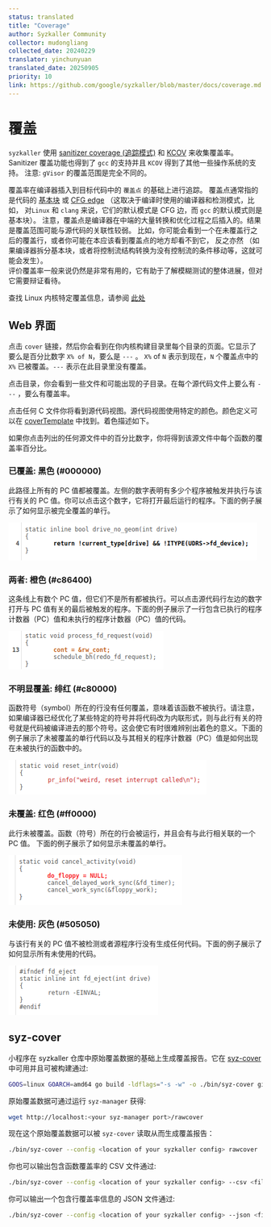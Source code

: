 ```yaml
---
status: translated
title: "Coverage"
author: Syzkaller Community
collector: mudongliang
collected_date: 20240229
translator: yinchunyuan 
translated_date: 20250905
priority: 10
link: https://github.com/google/syzkaller/blob/master/docs/coverage.md
---
```


# 覆盖

`syzkaller` 使用 [sanitizer coverage (追踪模式)](https://clang.llvm.org/docs/SanitizerCoverage.html#tracing-pcs)
和 [KCOV](https://www.kernel.org/doc/html/latest/dev-tools/kcov.html) 来收集覆盖率。
Sanitizer 覆盖功能也得到了 `gcc` 的支持并且 `KCOV` 得到了其他一些操作系统的支持。
注意: `gVisor` 的覆盖范围是完全不同的。

覆盖率在编译器插入到目标代码中的 `覆盖点` 的基础上进行追踪。
覆盖点通常指的是代码的 [基本块](https://en.wikipedia.org/wiki/Basic_block) 或 [CFG edge](https://en.wikipedia.org/wiki/Control-flow_graph)
（这取决于编译时使用的编译器和检测模式，比如， 对`Linux` 和 `clang` 来说，它们的默认模式是 CFG 边，而 `gcc` 的默认模式则是基本块）。
注意，覆盖点是编译器在中端的大量转换和优化过程之后插入的。结果是覆盖范围可能与源代码的关联性较弱。
比如，你可能会看到一个在未覆盖行之后的覆盖行，或者你可能在本应该看到覆盖点的地方却看不到它，
反之亦然 （如果编译器拆分基本块，或者将控制流结构转换为没有控制流的条件移动等，这就可能会发生）。              
评价覆盖率一般来说仍然是非常有用的，它有助于了解模糊测试的整体进展，但对它需要辩证看待。

查找 Linux 内核特定覆盖信息，请参阅 [此处](linux/coverage.md)

## Web 界面

点击 `cover` 链接，然后你会看到在你内核构建目录里每个目录的页面。它显示了要么是百分比数字 `X% of N`，要么是  `---` 。
`X%` of `N` 表示到现在，`N` 个覆盖点中的 `X%` 已被覆盖。`---` 表示在此目录里没有覆盖。 

点击目录，你会看到一些文件和可能出现的子目录。在每个源代码文件上要么有 `---` ，要么有覆盖率。

点击任何 C 文件你将看到源代码视图。源代码视图使用特定的颜色。颜色定义可以在 [coverTemplate](/pkg/cover/report.go#L504) 中找到。着色描述如下。 

如果你点击列出的任何源文件中的百分比数字，你将得到该源文件中每个函数的覆盖率百分比。

### 已覆盖: 黑色 (#000000)

此路径上所有的 PC 值都被覆盖。左侧的数字表明有多少个程序被触发并执行与该行有关的 PC 值。你可以点击这个数字，它将打开最后运行的程序。下面的例子展示了如何显示被完全覆盖的单行。 

![代码行被完全覆盖](coverage_covered.png?raw=true)

### 两者: 橙色 (#c86400)
                 
这条线上有数个 PC 值，但它们不是所有都被执行。可以点击源代码行左边的数字打开与 PC 值有关的最后被触发的程序。下面的例子展示了一行包含已执行的程序计数器（PC）值和未执行的程序计数器（PC）值的代码。

![代码行已运行和未运行的 PC 值](coverage_both.png?raw=true)

###  不明显覆盖: 绯红 (#c80000)

函数符号（symbol）所在的行没有任何覆盖，意味着该函数不被执行。请注意，如果编译器已经优化了某些特定的符号并将代码改为内联形式，则与此行有关的符号就是代码被编译进去的那个符号。这会使它有时很难辨别出着色的意义。下面的例子展示了未被覆盖的单行代码以及与其相关的程序计数器（PC）值是如何出现在未被执行的函数中的。

![与此行有关的 PC 值不被运行并且这些在函数里的 PC 值同样也不被运行](coverage_weak-uncovered.png?raw=true)
 
### 未覆盖: 红色 (#ff0000)

此行未被覆盖。函数（符号）所在的行会被运行，并且会有与此行相关联的一个PC 值。 下面的例子展示了如何显示未覆盖的单行。

![代码行没有与之相关联的已执行程序计数器值。在代码行里的函数被运行](coverage_uncovered.png?raw=true)

### 未使用: 灰色 (#505050)

与该行有关的 PC 值不被检测或者源程序行没有生成任何代码。下面的例子展示了如何显示所有未使用的代码。

![未检测的代码行](coverage_not_instrumented.png?raw=true)

## syz-cover  

小程序在 syzkaller 仓库中原始覆盖数据的基础上生成覆盖报告。它在 [syz-cover](/tools/syz-cover) 中可用并且可被构建通过:

``` bash
GOOS=linux GOARCH=amd64 go build -ldflags="-s -w" -o ./bin/syz-cover github.com/google/syzkaller/tools/syz-cover
```

原始覆盖数据可通过运行 `syz-manager` 获得:

``` bash
wget http://localhost:<your syz-manager port>/rawcover
```
现在这个原始覆盖数据可以被 `syz-cover` 读取从而生成覆盖报告：

``` bash
./bin/syz-cover --config <location of your syzkaller config> rawcover
```
你也可以输出包含函数覆盖率的 CSV 文件通过: 

``` bash
./bin/syz-cover --config <location of your syzkaller config> --csv <filename where to export>  rawcover
```
你可以输出一个包含行覆盖率信息的 JSON 文件通过:  

```bash
./bin/syz-cover --config <location of your syzkaller config> --json <filename where to export>  rawcover
```

